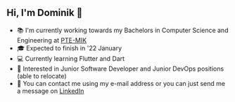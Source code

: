 ## Hi, I'm Dominik 👋
- 📚 I'm currently working towards my Bachelors in Computer Science and Engineering at [PTE-MIK](https://english.mik.pte.hu/)
- 🎓 Expected to finish in '22 January
- 💻 Currently learning Flutter and Dart
- 💼 Interested in Junior Software Developer and Junior DevOps positions (able to relocate)
- 🔎 You can contact me using my e-mail address or you can just send me a message on [LinkedIn](https://www.linkedin.com/in/dtaskai/)
